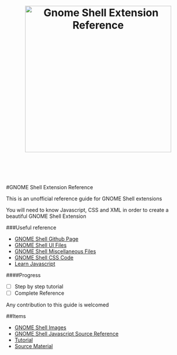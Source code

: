 <h1 align="center">
    <br>
    <img width="400" src="https://raw.githubusercontent.com/julio641742/gnome-shell-extension-reference/master/media/gnome-logo.png" alt="Gnome Shell Extension Reference">
    <br>
    <br>
    <br>
</h1>

#GNOME Shell Extension Reference

This is an unofficial reference guide for GNOME Shell extensions

You will need to know Javascript, CSS and XML in order to create a beautiful GNOME Shell Extension

###Useful reference
- [GNOME Shell Github Page](https://github.com/GNOME/gnome-shell)
- [GNOME Shell UI Files](https://github.com/GNOME/gnome-shell/tree/master/js/ui)
- [GNOME Shell Miscellaneous Files](https://github.com/GNOME/gnome-shell/tree/master/js/misc)
- [GNOME Shell CSS Code](https://github.com/GNOME/gnome-shell/blob/master/data/theme/gnome-shell.css)
- [Learn Javascript](https://developer.mozilla.org/en-US/learn/javascript)


####Progress
- [ ] Step by step tutorial
- [ ] Complete Reference

Any contribution to this guide is welcomed


##Items

* [GNOME Shell Images](GNOME-SHELL.md)
* [GNOME Shell Javascript Source Reference](REFERENCE.md)
* [Tutorial](TUTORIAL.md)
* [Source Material](SOURCES.md)